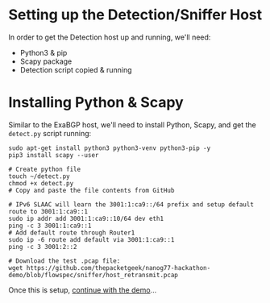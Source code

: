 # Setting up the Detection/Sniffer Host
In order to get the Detection host up and running, we'll need:
- Python3 & pip
- Scapy package
- Detection script copied & running


# Installing Python & Scapy
Similar to the ExaBGP host, we'll need to install Python, Scapy, and get the `detect.py` script running:

    sudo apt-get install python3 python3-venv python3-pip -y
    pip3 install scapy --user

    # Create python file
    touch ~/detect.py
    chmod +x detect.py
    # Copy and paste the file contents from GitHub

    # IPv6 SLAAC will learn the 3001:1:ca9::/64 prefix and setup default route to 3001:1:ca9::1
    sudo ip addr add 3001:1:ca9::10/64 dev eth1
    ping -c 3 3001:1:ca9::1
    # Add default route through Router1
    sudo ip -6 route add default via 3001:1:ca9::1
    ping -c 3 3001:2::2

    # Download the test .pcap file:
    wget https://github.com/thepacketgeek/nanog77-hackathon-demo/blob/flowspec/sniffer/host_retransmit.pcap


Once this is setup, [continue with the demo](../)...